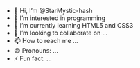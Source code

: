 - 👋 Hi, I’m @StarMystic-hash
- 👀 I’m interested in programming
- 🌱 I’m currently learning HTML5 and CSS3
- 💞️ I’m looking to collaborate on ...
- 📫 How to reach me ...
- 😄 Pronouns: ...
- ⚡ Fun fact: ...

<!---
StarMystic-hash/StarMystic-hash is a ✨ special ✨ repository because its `README.md` (this file) appears on your GitHub profile.
You can click the Preview link to take a look at your changes.
--->
